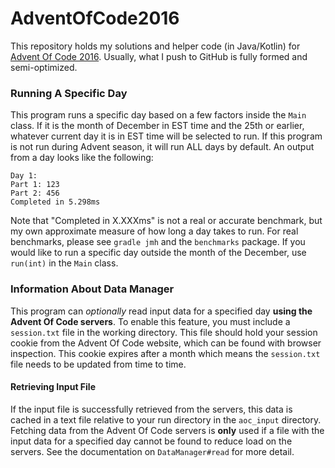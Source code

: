 # AdventOfCode2016
This repository holds my solutions and helper code (in Java/Kotlin) for [Advent Of Code 2016](https://adventofcode.com/2016).
Usually, what I push to GitHub is fully formed and semi-optimized.

### Running A Specific Day
This program runs a specific day based on a few factors inside the `Main` class.
If it is the month of December in EST time and the 25th or earlier, whatever current day it is in EST time will be selected to run.
If this program is not run during Advent season, it will run ALL days by default.
An output from a day looks like the following:
```text
Day 1:
Part 1: 123
Part 2: 456
Completed in 5.298ms
```
Note that "Completed in X.XXXms" is not a real or accurate benchmark, but my own approximate measure of how long a day takes to run.
For real benchmarks, please see `gradle jmh` and the `benchmarks` package.
If you would like to run a specific day outside the month of the December, use `run(int)` in the `Main` class.

### Information About Data Manager
This program can *optionally* read input data for a specified day **using the Advent Of Code servers**.
To enable this feature, you must include a `session.txt` file in the working directory.
This file should hold your session cookie from the Advent Of Code website, which can be found with browser inspection.
This cookie expires after a month which means the `session.txt` file needs to be updated from time to time.

#### Retrieving Input File
If the input file is successfully retrieved from the servers, this data is cached in a text file relative to your run directory in the `aoc_input` directory.
Fetching data from the Advent Of Code servers is **only** used if a file with the input data for a specified day cannot be found to reduce load on the servers.
See the documentation on `DataManager#read` for more detail.
